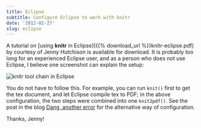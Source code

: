```yaml
---
title: Eclipse
subtitle: Configure Eclipse to work with knitr
date: '2012-02-27'
slug: eclipse
---
```


A tutorial on [using **knitr** in Eclipse]({{% download_url %}}knitr-eclipse.pdf) by courtesy of Jenny Hutchison is available for download. It is probably too long for an experienced Eclipse user, and as a person who does not use Eclipse, I believe one screenshot can explain the setup:

![knitr tool chain in Eclipse](https://db.yihui.name/imgur/00ub1.png)

You do not have to follow this. For example, you can run `knit()` first to get the tex document, and let Eclipse compile tex to PDF; in the above configuration, the two steps were combined into one `knit2pdf()`. See the post in the blog [Dang, another error](http://danganothererror.wordpress.com/2012/04/13/getting-knitr-to-work-with-statet/) for the alternative way of configuration.

Thanks, Jenny!

